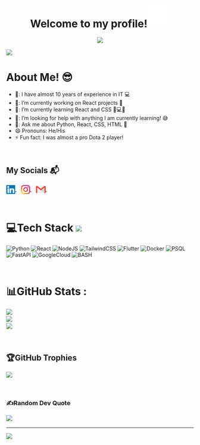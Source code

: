 <h1 align="center">Welcome to my profile!<img src="https://github.com/Kathryn-Jie/Kathryn-Jie/blob/main/wave.gif" width="60px"/></h1>
  <p align="center"><img src="https://miro.medium.com/max/2048/1*OohqW5DGh9CQS4hLY5FXzA.png" height="230"/>
</p>

<img src="https://user-images.githubusercontent.com/73097560/115834477-dbab4500-a447-11eb-908a-139a6edaec5c.gif"> 
<h1>About Me! 😎</h1>

- 🏫: I have almost 10 years of experience in IT 💻
- 🔭: I’m currently working on React projects 🤖
- 🌱: I’m currently learning React and CSS 🧠💻🤖
- 🤔: I’m looking for help with anything I am currently learning! 😅
- 💬: Ask me about Python, React, CSS, HTML 🧠
- 😄  Pronouns: He/His
- ⚡  Fun fact: I was almost a pro Dota 2 player! 
<br>

<h2 align="left">My Socials 📬</h1>
<p align="left">
<a href="https://www.linkedin.com/in/eduardoedomingues/" target="_blank">
  <img align="center" alt="Eduardo Domingues | Linkedin" width="24px" src="https://github.com/SatYu26/SatYu26/blob/master/Assets/Linkedin.svg" />
</a> &nbsp;&nbsp;
<a href="https://www.instagram.com/eduardoduud/" target="_blank">
  <img align="center" alt="Eduardo Domingues | Instagram" width="24px" src="https://github.com/SatYu26/SatYu26/blob/master/Assets/Instagram.svg" />
</a> &nbsp;&nbsp;
<a href="mailto:eeadomingues@gmail.com" >
  <img align="center" alt="Eduardo Domingues | Gmail" width="26px" src="https://github.com/SatYu26/SatYu26/blob/master/Assets/Gmail.svg" />
</a> &nbsp;&nbsp;
<p>
<br>

# 💻Tech Stack <img src = "https://media2.giphy.com/media/QssGEmpkyEOhBCb7e1/giphy.gif?cid=ecf05e47a0n3gi1bfqntqmob8g9aid1oyj2wr3ds3mg700bl&rid=giphy.gif" width = 32px> 
![Python](https://img.shields.io/badge/Python-FFD43B?style=for-the-badge&logo=python&logoColor=darkgreen) ![React](https://img.shields.io/badge/react-%2320232a.svg?style=for-the-badge&logo=react&logoColor=%2361DAFB) ![NodeJS](https://img.shields.io/badge/node.js-6DA55F?style=for-the-badge&logo=node.js&logoColor=white) ![TailwindCSS](https://img.shields.io/badge/tailwindcss-%2338B2AC.svg?style=for-the-badge&logo=tailwind-css&logoColor=white) ![Flutter](https://img.shields.io/badge/Flutter-%2302569B.svg?style=for-the-badge&logo=Flutter&logoColor=white)
![Docker](https://img.shields.io/badge/docker-%230db7ed.svg?style=for-the-badge&logo=docker&logoColor=white) ![PSQL](https://img.shields.io/badge/postgresql-4169E1?style=for-the-badge&logo=postgresql&logoColor=white) ![FastAPI](https://img.shields.io/badge/fastapi-009688?style=for-the-badge&logo=fastapi&logoColor=white) ![GoogleCloud](https://img.shields.io/badge/googlecloud-4285F4?style=for-the-badge&logo=googlecloud&logoColor=yellow) ![BASH](https://img.shields.io/badge/gnubash-4EAA25?style=for-the-badge&logo=gnubash&logoColor=black)
  
<br>
  
# 📊GitHub Stats :
![](https://github-readme-stats.vercel.app/api?username=eduardoduud&theme=radical&hide_border=false&include_all_commits=false&count_private=false)<br/>
![](https://github-readme-streak-stats.herokuapp.com/?user=eduardoduud&theme=radical&hide_border=false)<br/>
![](https://github-readme-stats.vercel.app/api/top-langs/?username=eduardoduud&theme=radical&hide_border=false&include_all_commits=false&count_private=false&layout=compact)
  
<br> 

## 🏆GitHub Trophies
![](https://github-profile-trophy.vercel.app/?username=eduardoduud&theme=discord&no-frame=false&no-bg=false&margin-w=4)
  
<br>
  
### ✍️Random Dev Quote
![](https://quotes-github-readme.vercel.app/api?type=horizontal&theme=merko)

---
![](https://komarev.com/ghpvc/?username=eduardoduud&label=Visitors+Count&color=brightgreen)
</div>
